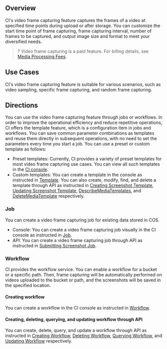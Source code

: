 ## Overview

CI's video frame capturing feature captures the frames of a video at specified time points during upload or after storage. You can customize the start time point of frame capturing, frame capturing interval, number of frames to be captured, and output image size and format to meet your diversified needs.

>? Video frame capturing is a paid feature. For billing details, see [Media Processing Fees](https://intl.cloud.tencent.com/document/product/1045/49489).
>


## Use Cases

CI's video frame capturing feature is suitable for various scenarios, such as video sampling, specific frame capturing, and random frame capturing.


## Directions

You can use the video frame capturing feature through jobs or workflows. In order to improve the operational efficiency and reduce repetitive operations, CI offers the template feature, which is a configuration item in jobs and workflows. You can save common parameter combinations as templates and reuse them directly in subsequent operations, with no need to set the parameters every time you start a job. You can use a preset or custom template as follows:
- Preset templates: Currently, CI provides a variety of preset templates for most video frame capturing use cases. You can view all such templates in the [CI console](https://console.cloud.tencent.com/ci).
- Custom templates: You can create a template in the console as instructed in [Template](https://intl.cloud.tencent.com/document/product/1045/43606). You can also create, modify, find, and delete a template through API as instructed in [Creating Screenshot Template](https://intl.cloud.tencent.com/document/product/1045/49909), [Updating Screenshot Template](https://intl.cloud.tencent.com/document/product/1045/49923), [DescribeMediaTemplates](https://intl.cloud.tencent.com/document/product/1045/49919), and [DeleteMediaTemplate](https://intl.cloud.tencent.com/document/product/1045/49918) respectively.


### Job

You can create a video frame capturing job for existing data stored in COS.

- Console: You can create a video frame capturing job visually in the CI console as instructed in [Job](https://intl.cloud.tencent.com/document/product/1045/43605).
- API: You can create a video frame capturing job through API as instructed in [Submitting Screenshot Job](https://intl.cloud.tencent.com/document/product/1045/48938).


### Workflow

CI provides the workflow service. You can enable a workflow for a bucket or a specific path. Then, frame capturing will be automatically performed on videos uploaded to the bucket or path, and the screenshots will be saved in the specified location.

#### Creating workflow

You can create a workflow in the CI console as instructed in [Workflow](https://intl.cloud.tencent.com/document/product/1045/43604).

#### Creating, deleting, querying, and updating workflow through API

You can create, delete, query, and update a workflow through API as instructed in [Creating Workflow](https://intl.cloud.tencent.com/document/product/1045/43733), [Deleting Workflow](https://intl.cloud.tencent.com/document/product/1045/43734), [Querying Workflow](https://intl.cloud.tencent.com/document/product/1045/50339), and [Updating Workflow](https://intl.cloud.tencent.com/document/product/1045/43738) respectively.
